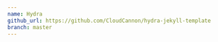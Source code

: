 ```yaml
---
name: Hydra
github_url: https://github.com/CloudCannon/hydra-jekyll-template
branch: master
---
```

